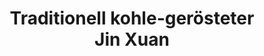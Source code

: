 ---
title: Traditionell kohle-gerösteter Jin&nbsp;Xuan
color: orange
roasting-method: traditionelle Holzkohleröstung
info: Stärkere Holzkohleröstung, wie es traditionell üblich ist.

shop: Taiwan Tea Crafts
shop-url: https://www.taiwanteacrafts.com/product/high-mountain-charcoal-pit-fired-oolong-tea
order-id: 2022-ttc-1
order-date: Januar&nbsp;2022
key: 5

show-details: true
type: Oolong
country: Taiwan
location: Baguashan
harvest: April 2019
harvest-style: handgepflückt
elevation: 1200m
cultivar: Qing Xin
oxidation: medium
roasting: mittelstarke Holzkohleröstung

gongfu: true
gongfu-temperature: 100°C
gongfu-weight: 6g pro 100ml 
gongfu-volume: der Gefäßboden bedeckt ist
gongfu-rinse: blitz
gongfu-first: 5 Sekunden
gongfu-second: 5 Sekunden
gongfu-third: 10 Sekunden
gongfu-further: +10 Sekunden pro Aufguss
---